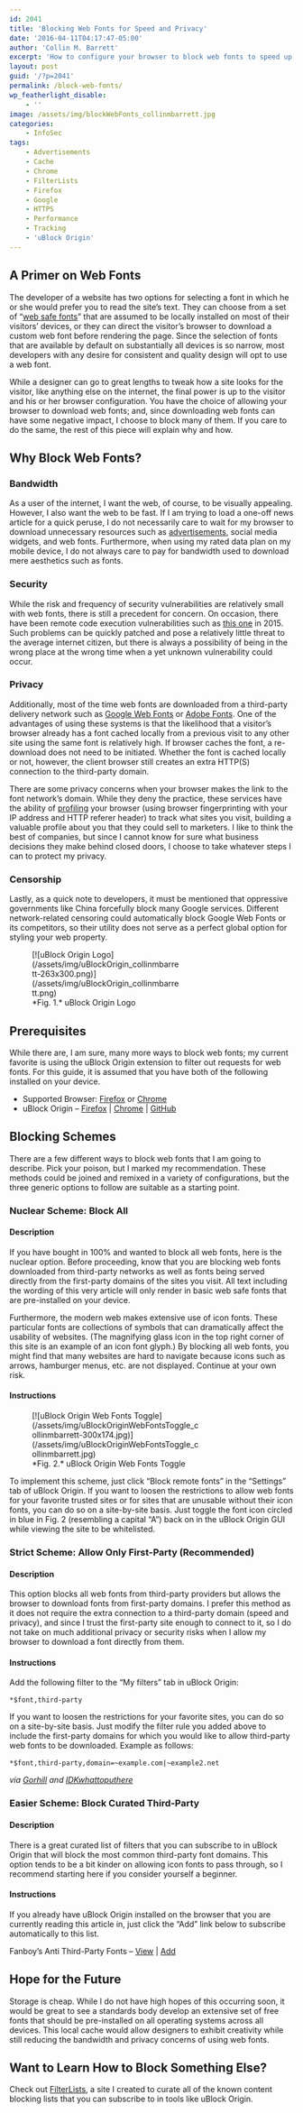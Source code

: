 ```yaml
---
id: 2041
title: 'Blocking Web Fonts for Speed and Privacy'
date: '2016-04-11T04:17:47-05:00'
author: 'Collin M. Barrett'
excerpt: 'How to configure your browser to block web fonts to speed up your web browsing and protect your privacy.'
layout: post
guid: '/?p=2041'
permalink: /block-web-fonts/
wp_featherlight_disable:
    - ''
image: /assets/img/blockWebFonts_collinmbarrett.jpg
categories:
    - InfoSec
tags:
    - Advertisements
    - Cache
    - Chrome
    - FilterLists
    - Firefox
    - Google
    - HTTPS
    - Performance
    - Tracking
    - 'uBlock Origin'
---
```


## A Primer on Web Fonts

The developer of a website has two options for selecting a font in which he or she would prefer you to read the site’s text. They can choose from a set of “[web safe fonts](https://www.cssfontstack.com/ "CSS Font Stack")” that are assumed to be locally installed on most of their visitors’ devices, or they can direct the visitor’s browser to download a custom web font before rendering the page. Since the selection of fonts that are available by default on substantially all devices is so narrow, most developers with any desire for consistent and quality design will opt to use a web font.

While a designer can go to great lengths to tweak how a site looks for the visitor, like anything else on the internet, the final power is up to the visitor and his or her browser configuration. You have the choice of allowing your browser to download web fonts; and, since downloading web fonts can have some negative impact, I choose to block many of them. If you care to do the same, the rest of this piece will explain why and how.

## Why Block Web Fonts?

### Bandwidth

As a user of the internet, I want the web, of course, to be visually appealing. However, I also want the web to be fast. If I am trying to load a one-off news article for a quick peruse, I do not necessarily care to wait for my browser to download unnecessary resources such as [advertisements](/tag/advertisements/), social media widgets, and web fonts. Furthermore, when using my rated data plan on my mobile device, I do not always care to pay for bandwidth used to download mere aesthetics such as fonts.

### Security

While the risk and frequency of security vulnerabilities are relatively small with web fonts, there is still a precedent for concern. On occasion, there have been remote code execution vulnerabilities such as [this one](https://docs.microsoft.com/en-us/security-updates/SecurityBulletins/2015/ms15-044 "Vulnerabilities in Microsoft Font Drivers Could Allow Remote Code Execution") in 2015. Such problems can be quickly patched and pose a relatively little threat to the average internet citizen, but there is always a possibility of being in the wrong place at the wrong time when a yet unknown vulnerability could occur.

### Privacy

Additionally, most of the time web fonts are downloaded from a third-party delivery network such as [Google Web Fonts](https://fonts.google.com/) or [Adobe Fonts](https://fonts.adobe.com/). One of the advantages of using these systems is that the likelihood that a visitor’s browser already has a font cached locally from a previous visit to any other site using the same font is relatively high. If browser caches the font, a re-download does not need to be initiated. Whether the font is cached locally or not, however, the client browser still creates an extra HTTP(S) connection to the third-party domain.

There are some privacy concerns when your browser makes the link to the font network’s domain. While they deny the practice, these services have the ability of [profiling](/tag/tracking/) your browser (using browser fingerprinting with your IP address and HTTP referer header) to track what sites you visit, building a valuable profile about you that they could sell to marketers. I like to think the best of companies, but since I cannot know for sure what business decisions they make behind closed doors, I choose to take whatever steps I can to protect my privacy.

### Censorship

Lastly, as a quick note to developers, it must be mentioned that oppressive governments like China forcefully block many Google services. Different network-related censoring could automatically block Google Web Fonts or its competitors, so their utility does not serve as a perfect global option for styling your web property.

<figure aria-describedby="caption-attachment-2630" class="wp-caption alignright" id="attachment_2630" style="width: 263px">[![uBlock Origin Logo](/assets/img/uBlockOrigin_collinmbarrett-263x300.png)](/assets/img/uBlockOrigin_collinmbarrett.png)<figcaption class="wp-caption-text" id="caption-attachment-2630">*Fig. 1.* uBlock Origin Logo</figcaption></figure>

## Prerequisites

While there are, I am sure, many more ways to block web fonts; my current favorite is using the uBlock Origin extension to filter out requests for web fonts. For this guide, it is assumed that you have both of the following installed on your device.

- Supported Browser: [Firefox](https://www.mozilla.org/en-US/firefox/) or [Chrome](https://www.google.com/chrome/)
- uBlock Origin – [Firefox](https://addons.mozilla.org/en-US/firefox/addon/ublock-origin/ "uBlock Origin for Firefox") | [Chrome](https://chrome.google.com/webstore/detail/ublock-origin/cjpalhdlnbpafiamejdnhcphjbkeiagm?hl=en "uBlock Origin for Chrome") | [GitHub](https://github.com/gorhill/uBlock "uBlock Origin on GitHub")

## Blocking Schemes

There are a few different ways to block web fonts that I am going to describe. Pick your poison, but I marked my recommendation. These methods could be joined and remixed in a variety of configurations, but the three generic options to follow are suitable as a starting point.

### Nuclear Scheme: Block All

#### Description

If you have bought in 100% and wanted to block all web fonts, here is the nuclear option. Before proceeding, know that you are blocking web fonts downloaded from third-party networks as well as fonts being served directly from the first-party domains of the sites you visit. All text including the wording of this very article will only render in basic web safe fonts that are pre-installed on your device.

Furthermore, the modern web makes extensive use of icon fonts. These particular fonts are collections of symbols that can dramatically affect the usability of websites. (The magnifying glass icon in the top right corner of this site is an example of an icon font glyph.) By blocking all web fonts, you might find that many websites are hard to navigate because icons such as arrows, hamburger menus, etc. are not displayed. Continue at your own risk.

#### Instructions

<figure aria-describedby="caption-attachment-2644" class="wp-caption alignright" id="attachment_2644" style="width: 300px">[![uBlock Origin Web Fonts Toggle](/assets/img/uBlockOriginWebFontsToggle_collinmbarrett-300x174.jpg)](/assets/img/uBlockOriginWebFontsToggle_collinmbarrett.jpg)<figcaption class="wp-caption-text" id="caption-attachment-2644">*Fig. 2.* uBlock Origin Web Fonts Toggle</figcaption></figure>

To implement this scheme, just click “Block remote fonts” in the “Settings” tab of uBlock Origin. If you want to loosen the restrictions to allow web fonts for your favorite trusted sites or for sites that are unusable without their icon fonts, you can do so on a site-by-site basis. Just toggle the font icon circled in blue in Fig. 2 (resembling a capital “A”) back on in the uBlock Origin GUI while viewing the site to be whitelisted.

### Strict Scheme: Allow Only First-Party (Recommended)

#### Description

This option blocks all web fonts from third-party providers but allows the browser to download fonts from first-party domains. I prefer this method as it does not require the extra connection to a third-party domain (speed and privacy), and since I trust the first-party site enough to connect to it, so I do not take on much additional privacy or security risks when I allow my browser to download a font directly from them.

#### Instructions

Add the following filter to the “My filters” tab in uBlock Origin:

```
*$font,third-party

```

If you want to loosen the restrictions for your favorite sites, you can do so on a site-by-site basis. Just modify the filter rule you added above to include the first-party domains for which you would like to allow third-party web fonts to be downloaded. Example as follows:

```
*$font,third-party,domain=~example.com|~example2.net

```

*via [Gorhill](https://github.com/gorhill/uBlock/issues/363#issuecomment-191796040 "uBlock Origin GitHub Issue") and [IDKwhattoputhere](https://github.com/gorhill/uBlock/issues/363#issuecomment-199870634 "uBlock Origin GitHub Issue")*

### Easier Scheme: Block Curated Third-Party

#### Description

There is a great curated list of filters that you can subscribe to in uBlock Origin that will block the most common third-party font domains. This option tends to be a bit kinder on allowing icon fonts to pass through, so I recommend starting here if you consider yourself a beginner.

#### Instructions

If you already have uBlock Origin installed on the browser that you are currently reading this article in, just click the “Add” link below to subscribe automatically to this list.

Fanboy’s Anti Third-Party Fonts – [View](https://fanboy.co.nz/fanboy-antifonts.txt "View Fanboy's Anti Third-Party Fonts") | [Add](abp:subscribe?location=https://fanboy.co.nz/fanboy-antifonts.txt&title=Fanboy%20Third-Party%20Fonts "Add Fanboy's Anti Third-Party Fonts to uBlock Origin or Adblock Plus")

## Hope for the Future

Storage is cheap. While I do not have high hopes of this occurring soon, it would be great to see a standards body develop an extensive set of free fonts that should be pre-installed on all operating systems across all devices. This local cache would allow designers to exhibit creativity while still reducing the bandwidth and privacy concerns of using web fonts.

## Want to Learn How to Block Something Else?

Check out [FilterLists](https://filterlists.com/), a site I created to curate all of the known content blocking lists that you can subscribe to in tools like uBlock Origin.